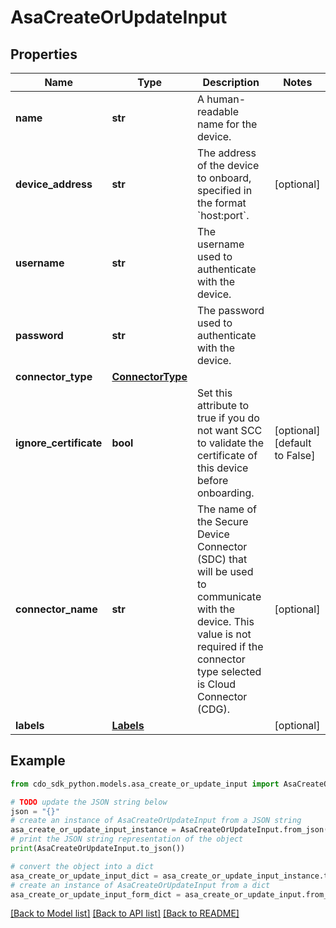 # AsaCreateOrUpdateInput


## Properties

Name | Type | Description | Notes
------------ | ------------- | ------------- | -------------
**name** | **str** | A human-readable name for the device. | 
**device_address** | **str** | The address of the device to onboard, specified in the format &#x60;host:port&#x60;. | [optional] 
**username** | **str** | The username used to authenticate with the device. | 
**password** | **str** | The password used to authenticate with the device. | 
**connector_type** | [**ConnectorType**](ConnectorType.md) |  | 
**ignore_certificate** | **bool** | Set this attribute to true if you do not want SCC to validate the certificate of this device before onboarding. | [optional] [default to False]
**connector_name** | **str** | The name of the Secure Device Connector (SDC) that will be used to communicate with the device. This value is not required if the connector type selected is Cloud Connector (CDG). | [optional] 
**labels** | [**Labels**](Labels.md) |  | [optional] 

## Example

```python
from cdo_sdk_python.models.asa_create_or_update_input import AsaCreateOrUpdateInput

# TODO update the JSON string below
json = "{}"
# create an instance of AsaCreateOrUpdateInput from a JSON string
asa_create_or_update_input_instance = AsaCreateOrUpdateInput.from_json(json)
# print the JSON string representation of the object
print(AsaCreateOrUpdateInput.to_json())

# convert the object into a dict
asa_create_or_update_input_dict = asa_create_or_update_input_instance.to_dict()
# create an instance of AsaCreateOrUpdateInput from a dict
asa_create_or_update_input_form_dict = asa_create_or_update_input.from_dict(asa_create_or_update_input_dict)
```
[[Back to Model list]](../README.md#documentation-for-models) [[Back to API list]](../README.md#documentation-for-api-endpoints) [[Back to README]](../README.md)


